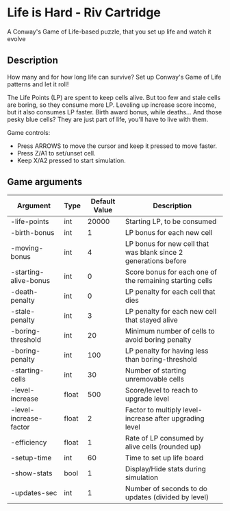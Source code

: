 # Life is Hard - Riv Cartridge

A Conway's Game of Life-based puzzle, that you set up life and watch it evolve

## Description

How many and for how long life can survive? Set up Conway's Game of Life patterns and let it roll!

The Life Points (LP) are spent to keep cells alive. But too few and stale cells are boring, so they consume more LP. Leveling up increase score income, but it also consumes LP faster. Birth award bonus, while deaths... And those pesky blue cells? They are just part of life, you'll have to live with them.

Game controls:

- Press ARROWS to move the cursor and keep it pressed to move faster.
- Press Z/A1 to set/unset cell.
- Keep X/A2 pressed to start simulation.

## Game arguments

| Argument | Type | Default Value | Description |
| - | - | - | - |
| -life-points | int | 20000 | Starting LP, to be consumed |
| -birth-bonus | int | 1 | LP bonus for each new cell |
| -moving-bonus | int | 4 | LP bonus for new cell that was blank since 2 generations before |
| -starting-alive-bonus | int | 0 | Score bonus for each one of the remaining starting cells |
| -death-penalty | int | 0 | LP penalty for each cell that dies |
| -stale-penalty | int | 3 | LP penalty for each new cell that stayed alive |
| -boring-threshold | int | 20 | Minimum number of cells to avoid boring penalty |
| -boring-penalty | int | 100 | LP penalty for having less than boring-threshold |
| -starting-cells | int | 30 | Number of starting unremovable cells |
| -level-increase | float | 500 | Score/level to reach to upgrade level |
| -level-increase-factor | float | 2 | Factor to multiply level-increase after upgrading level |
| -efficiency | float | 1 | Rate of LP consumed by alive cells (rounded up) |
| -setup-time | int | 60 | Time to set up life board |
| -show-stats | bool | 1 | Display/Hide stats during simulation |
| -updates-sec | int | 1 | Number of seconds to do updates (divided by level) |
